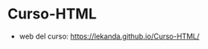 # Curso-HTML

* web del curso: [https://lekanda.github.io/Curso-HTML/
](https://lekanda.github.io/Curso-HTML/)
